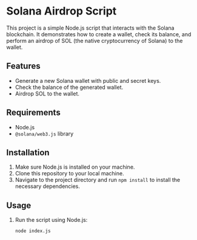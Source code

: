 # Solana Airdrop Script

This project is a simple Node.js script that interacts with the Solana blockchain. It demonstrates how to create a wallet, check its balance, and perform an airdrop of SOL (the native cryptocurrency of Solana) to the wallet.

## Features

- Generate a new Solana wallet with public and secret keys.
- Check the balance of the generated wallet.
- Airdrop SOL to the wallet.

## Requirements

- Node.js
- `@solana/web3.js` library

## Installation

1. Make sure Node.js is installed on your machine.
2. Clone this repository to your local machine.
3. Navigate to the project directory and run `npm install` to install the necessary dependencies.

## Usage

1. Run the script using Node.js:
   ```bash
   node index.js
   ```
